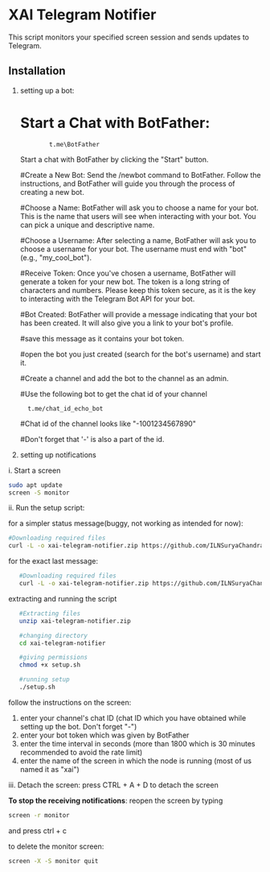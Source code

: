 # XAI Telegram Notifier

This script monitors your specified screen session and sends updates to Telegram.

## Installation
1. setting up a bot:

      # Start a Chat with BotFather:
   
               t.me\BotFather
   
      Start a chat with BotFather by clicking the "Start" button.


      #Create a New Bot:
         Send the /newbot command to BotFather. Follow the instructions, and BotFather will guide you through the process of creating a new bot.


      #Choose a Name:
         BotFather will ask you to choose a name for your bot. This is the name that users will see when interacting with your bot. You can pick a unique and descriptive name.


      #Choose a Username:
         After selecting a name, BotFather will ask you to choose a username for your bot. The username must end with "bot" (e.g., "my_cool_bot").


      #Receive Token:
         Once you've chosen a username, BotFather will generate a token for your new bot. The token is a long string of characters and numbers. Please keep this token secure, as it is the key to interacting with the Telegram Bot API for your bot.



      #Bot Created:
         BotFather will provide a message indicating that your bot has been created. It will also give you a link to your bot's profile.


      #save this message as it contains your bot token.
   
      #open the bot you just created (search for the bot's username) and start it.

      #Create a channel and add the bot to the channel as an admin.

      #Use the following bot to get the chat id of your channel

         t.me/chat_id_echo_bot
   
      #Chat id of the channel looks like "-1001234567890"

      #Don't forget that '-' is also a part of the id.
      

3. setting up notifications


i. Start a screen

   ```bash
   sudo apt update
   screen -S monitor
   ```

ii. Run the setup script:

for a simpler status message(buggy, not working as intended for now):
   ```bash
   #Downloading required files
   curl -L -o xai-telegram-notifier.zip https://github.com/ILNSuryaChandra/xai-telegram-notifier/releases/latest/download/xai-telegram-notifier.zip
   ```

for the exact last message:
```bash
   #Downloading required files
   curl -L -o xai-telegram-notifier.zip https://github.com/ILNSuryaChandra/xai-telegram-notifier/releases/download/v1.0.0/xai-telegram-notifier.zip
   ```

extracting and running the script
```bash
   #Extracting files
   unzip xai-telegram-notifier.zip

   #changing directory
   cd xai-telegram-notifier

   #giving permissions
   chmod +x setup.sh

   #running setup
   ./setup.sh
   ```
   follow the instructions on the screen:
   1. enter your channel's chat ID (chat ID which you have obtained while setting up the bot. Don't forget "-")
   2. enter your bot token which was given by BotFather
   3. enter the time interval in seconds (more than 1800 which is 30 minutes recommended to avoid the rate limit)
   4. enter the name of the screen in which the node is running (most of us named it as "xai")

iii. Detach the screen:
      press CTRL + A + D to detach the screen

**To stop the receiving notifications**:
reopen the screen by typing
```bash
screen -r monitor
```
and press ctrl + c

to delete the monitor screen:
```bash
screen -X -S monitor quit
```
